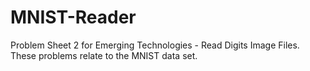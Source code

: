 # MNIST-Reader
Problem Sheet 2 for Emerging Technologies - Read Digits Image Files. These problems relate to the MNIST data set.
